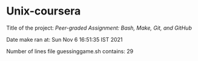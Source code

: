 # Unix-coursera
Title of the project: _Peer-graded Assignment: Bash, Make, Git, and GitHub_

Date make ran at:
Sun Nov  6 16:51:35 IST 2021

Number of lines file guessinggame.sh contains:
      29
